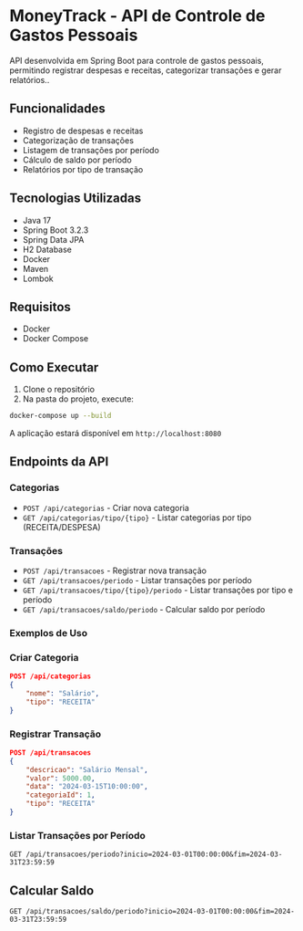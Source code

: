 # MoneyTrack - API de Controle de Gastos Pessoais

API desenvolvida em Spring Boot para controle de gastos pessoais, permitindo registrar despesas e receitas, categorizar transações e gerar relatórios..

## Funcionalidades

- Registro de despesas e receitas
- Categorização de transações
- Listagem de transações por período
- Cálculo de saldo por período
- Relatórios por tipo de transação

## Tecnologias Utilizadas

- Java 17
- Spring Boot 3.2.3
- Spring Data JPA
- H2 Database
- Docker
- Maven
- Lombok

## Requisitos

- Docker
- Docker Compose

## Como Executar

1. Clone o repositório
2. Na pasta do projeto, execute:
```bash
docker-compose up --build
```

A aplicação estará disponível em `http://localhost:8080`

## Endpoints da API

### Categorias

- `POST /api/categorias` - Criar nova categoria
- `GET /api/categorias/tipo/{tipo}` - Listar categorias por tipo (RECEITA/DESPESA)

### Transações

- `POST /api/transacoes` - Registrar nova transação
- `GET /api/transacoes/periodo` - Listar transações por período
- `GET /api/transacoes/tipo/{tipo}/periodo` - Listar transações por tipo e período
- `GET /api/transacoes/saldo/periodo` - Calcular saldo por período

### Exemplos de Uso

### Criar Categoria
```json
POST /api/categorias
{
    "nome": "Salário",
    "tipo": "RECEITA"
}
```

### Registrar Transação
```json
POST /api/transacoes
{
    "descricao": "Salário Mensal",
    "valor": 5000.00,
    "data": "2024-03-15T10:00:00",
    "categoriaId": 1,
    "tipo": "RECEITA"
}
```

### Listar Transações por Período
```
GET /api/transacoes/periodo?inicio=2024-03-01T00:00:00&fim=2024-03-31T23:59:59
```

## Calcular Saldo
```
GET /api/transacoes/saldo/periodo?inicio=2024-03-01T00:00:00&fim=2024-03-31T23:59:59
``` 
